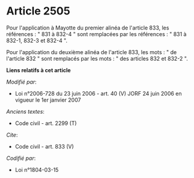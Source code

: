 # Article 2505

Pour l'application à Mayotte du premier alinéa de l'article 833, les références : " 831 à 832-4 " sont remplacées par les
références : " 831 à 832-1, 832-3 et 832-4 ". 

Pour l'application du deuxième alinéa de l'article 833, les mots : " de l'article 832 " sont remplacés par les mots : " des
articles 832 et 832-2 ".

**Liens relatifs à cet article**

_Modifié par_:

  - Loi n°2006-728 du 23 juin 2006 - art. 40 (V) JORF 24 juin 2006 en vigueur le 1er janvier 2007

_Anciens textes_:

  - Code civil - art. 2299 (T)

_Cite_:

  - Code civil - art. 833 (V)

_Codifié par_:

  - Loi n°1804-03-15
